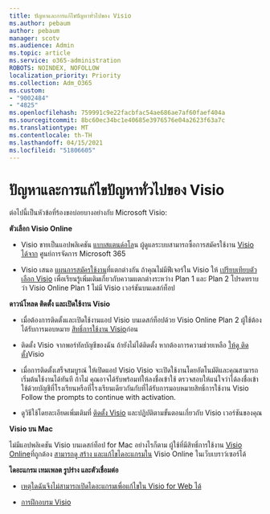```yaml
---
title: ปัญหาและการแก้ไขปัญหาทั่วไปของ Visio
ms.author: pebaum
author: pebaum
manager: scotv
ms.audience: Admin
ms.topic: article
ms.service: o365-administration
ROBOTS: NOINDEX, NOFOLLOW
localization_priority: Priority
ms.collection: Adm_O365
ms.custom:
- "9002484"
- "4825"
ms.openlocfilehash: 759991c9e22facbfac54ae686ae7af60faef404a
ms.sourcegitcommit: 8bc60ec34bc1e40685e3976576e04a2623f63a7c
ms.translationtype: MT
ms.contentlocale: th-TH
ms.lasthandoff: 04/15/2021
ms.locfileid: "51806605"
---
```

# <a name="visio-common-issues-and-resolutions"></a>ปัญหาและการแก้ไขปัญหาทั่วไปของ Visio

ต่อไปนี้เป็นหัวข้อที่ร้องขอบ่อยบางอย่างกับ Microsoft Visio:

**ตัวเลือก Visio Online**

- Visio ขายเป็นแอปพลิเคชัน [แบบสแตนด์อโล](https://products.office.com/visio/flowchart-software)น ผู้ดูแลระบบสามารถซื้อการสมัครใช้งาน [Visio ได้จาก](https://docs.microsoft.com/alchemyinsights/purchase-visio-subscription) ศูนย์การจัดการ Microsoft 365

- Visio เสนอ [แผนการสมัครใช้งาน](https://products.office.com/visio/microsoft-visio-plans-and-pricing-compare-visio-options)ที่แตกต่างกัน ถ้าคุณไม่มีฟีเจอร์ใน Visio ให้ [เปรียบเทียบตัวเลือก Visio](https://products.office.com/visio/microsoft-visio-plans-and-pricing-compare-visio-options) เพื่อเรียนรู้เพิ่มเติมเกี่ยวกับความแตกต่างระหว่าง Plan 1 และ Plan 2  โปรดทราบว่า Visio Online Plan 1 ไม่มี Visio เวอร์ชันบนเดสก์ท็อป

**ดาวน์โหลด ติดตั้ง และเปิดใช้งาน Visio**

- เมื่อต้องการติดตั้งและเปิดใช้งานแอป Visio บนเดสก์ท็อปด้วย Visio Online Plan 2 ผู้ใช้ต้องได้รับการมอบหมาย [สิทธิ์การใช้งาน Visio](https://docs.microsoft.com/microsoft-365/admin/add-users/add-users)ก่อน

- ติดตั้ง Visio จากพอร์ทัลบัญชีของฉัน ถ้ายังไม่ได้ติดตั้ง หากต้องการความช่วยเหลือ [ให้ดู ติดตั้ง](https://support.office.com/article/f98f21e3-aa02-4827-9167-ddab5b025710)Visio

- เมื่อการติดตั้งเสร็จสมบูรณ์ ให้เปิดแอป Visio Visio จะเปิดใช้งานโดยอัตโนมัติและคุณสามารถเริ่มต้นใช้งานได้ทันที ถ้าไม่ คุณอาจได้รับพร้อมท์ให้ลงชื่อเข้าใช้ ตรวจสอบให้แน่ใจว่าได้ลงชื่อเข้าใช้ด้วยบัญชีที่โรงเรียนหรือที่โรงเรียนเดียวกันกับที่ได้รับการมอบหมายสิทธิ์การใช้งาน Visio Follow the prompts to continue with activation.

- ดูวิธีใช้โดยละเอียดเพิ่มเติมที่ [ติดตั้ง Visio](https://support.office.com/article/f98f21e3-aa02-4827-9167-ddab5b025710) และปฏิบัติตามขั้นตอนเกี่ยวกับ Visio เวอร์ชันของคุณ

**Visio บน Mac**

ไม่มีแอปพลิเคชัน Visio บนเดสก์ท็อป for Mac อย่างไรก็ตาม ผู้ใช้ที่มีสิทธิ์การใช้งาน [Visio Online](https://docs.microsoft.com/microsoft-365/admin/add-users/add-users)ที่ถูกต้อง [สามารถดู สร้าง และแก้ไขไดอะแกรมใน](https://support.office.com/article/06f04845-91b8-4e8f-881f-a43c970735fc) Visio Online ในเว็บเบราว์เซอร์ได้

**ไดอะแกรม เทมเพลต รูปร่าง และตัวเชื่อมต่อ**

- [เหตุใดฉันจึงไม่สามารถเปิดไดอะแกรมเพื่อแก้ไขใน Visio for Web ได้](https://support.microsoft.com/office/ea4a23d3-21d3-4878-945e-cf1be4140357)

- [การฝึกอบรม Visio](https://support.office.com/article/visio-training-e058bcfa-1d90-4653-afc6-e84d54cf94a6)

